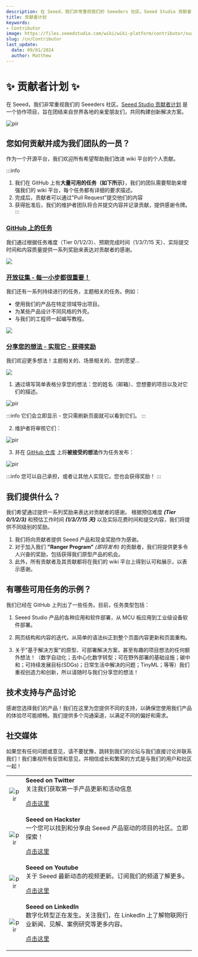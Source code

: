 ```yaml
---
description: 在 Seeed，我们非常重视我们的 Seeeders 社区。Seeed Studio 贡献者计划是一个协作项目，旨在团结来自世界各地的亲爱朋友们，共同构建创新解决方案。
title: 贡献者计划
keywords:
- Contributor
image: https://files.seeedstudio.com/wiki/wiki-platform/contributor/xuanchuan.jpg
slug: /cn/Contributor
last_update:
  date: 09/01/2024
  author: Matthew
---
```


# ✨ 贡献者计划 ✨ 

在 Seeed，我们非常重视我们的 Seeeders 社区。[Seeed Studio 贡献者计划](/contributors) 是一个协作项目，旨在团结来自世界各地的亲爱朋友们，共同构建创新解决方案。

<p style={{textAlign: 'center'}}><img src="http://files.seeedstudio.com/wiki/wiki-platform/contributor/contributors.png" alt="pir" width={800} height="auto" /></p>


## 您如何贡献并成为我们团队的一员？

作为一个开源平台，我们欢迎所有希望帮助我们改进 wiki 平台的个人贡献。

:::info
1. 我们在 GitHub 上有**大量可用的任务（如下所示）**，我们的团队需要帮助来增强我们的 wiki 平台，每个任务都有详细的要求描述。
2. 完成后，贡献者可以通过"Pull Request"提交他们的内容
3. 获得批准后，我们的维护者团队将合并提交内容并记录贡献，提供感谢令牌。
:::

### [GitHub 上的任务](https://github.com/orgs/Seeed-Studio/projects/6)

我们通过根据任务难度（Tier 0/1/2/3）、预期完成时间（1/3/7/15 天）、实际提交时间和内容质量提供一系列奖励来表达对贡献者的感谢。

![](http://files.seeedstudio.com/wiki/wiki-platform/contributor/github_assignment_2.png)

### [开放征集 - 每一小步都很重要！](https://wiki.seeedstudio.com/contributors/)

我们还有一系列持续进行的任务，主题相关的任务。例如：

- 使用我们的产品在特定领域导出项目。
- 为某些产品设计不同风格的外壳。
- 与我们的工程师一起编写教程。

![](http://files.seeedstudio.com/wiki/wiki-platform/contributor/open_call.png)

### [分享您的想法 - 实现它 - 获得奖励](https://wiki.seeedstudio.com/contributors/)

我们欢迎更多想法！主题相关的、场景相关的、您的愿望...

![](http://files.seeedstudio.com/wiki/wiki-platform/contributor/submit.png)

1. 通过填写简单表格分享您的想法：您的姓名（邮箱）、您想要的项目以及对它们的描述。

<p style={{textAlign: 'center'}}><img src="http://files.seeedstudio.com/wiki/wiki-platform/contributor/wish.png" alt="pir" width={400} height="auto" /></p>

:::info
它们会立即显示 - 您只需刷新页面就可以看到它们。
:::

2. 维护者将审核它们：

<p style={{textAlign: 'center'}}><img src="http://files.seeedstudio.com/wiki/wiki-platform/contributor/submit_2.png" alt="pir" width={1000} height="auto" /></p>

3. 并在 [GitHub 仓库](https://github.com/orgs/Seeed-Studio/projects/6/views/1) 上将**被接受的想法**作为任务发布：

<p style={{textAlign: 'center'}}><img src="http://files.seeedstudio.com/wiki/wiki-platform/contributor/submit_3.png" alt="pir" width={400} height="auto" /></p>

:::info
您可以自己承担，或者让其他人实现它。您也会获得奖励！
:::

## 我们提供什么？

我们希望通过提供一系列奖励来表达对贡献者的感谢。
根据预估难度 ***(Tier 0/1/2/3)*** 和预估工作时间 ***(1/3/7/15 天)*** 以及实际花费时间和提交内容，我们将提供不同级别的奖励。

1. 我们将向贡献者提供 Seeed 产品和现金奖励作为感谢。
2. 对于加入我们 **"Ranger Program"** *(即将发布)* 的贡献者，我们将提供更多令人兴奋的奖励，包括获得我们原型产品的机会。
3. 此外，所有贡献者及其贡献都将在我们的 wiki 平台上得到认可和展示，以表示感谢。

## 有哪些可用任务的示例？

我们已经在 GitHub 上列出了一些任务。目前，任务类型包括：

1. Seeed Studio 产品的各种应用和软件部署，从 MCU 板应用到工业级设备软件部署。

2. 网页结构和内容的迭代，从简单的语法纠正到整个页面内容更新和页面重构。

3. 关于"基于解决方案"的原型、可部署解决方案，甚至有趣的项目想法的任何额外想法！（数字自动化；去中心化数字转型；可在野外部署的基础设施；碳中和；可持续发展目标(SDGs)；日常生活中解决的问题；TinyML；等等）我们重视创造力和创新，所以请随时与我们分享您的想法！

## 技术支持与产品讨论

感谢您选择我们的产品！我们在这里为您提供不同的支持，以确保您使用我们产品的体验尽可能顺畅。我们提供多个沟通渠道，以满足不同的偏好和需求。

<div class="button_tech_support_container">
<a href="https://forum.seeedstudio.com/" class="button_forum"></a> 
<a href="https://www.seeedstudio.com/contacts" class="button_email"></a>
</div>

<div class="button_tech_support_container">
<a href="https://discord.gg/eWkprNDMU7" class="button_discord"></a> 
<a href="https://github.com/Seeed-Studio/wiki-documents/discussions/69" class="button_discussion"></a>
</div>

## 社交媒体

如果您有任何问题或意见，请不要犹豫，跳转到我们的论坛与我们直接讨论并联系我们！我们重视所有反馈和意见，并相信成长和繁荣的方式是与我们的用户和社区一起！

<table align="center">
  <tbody>
    <tr>
      <td align="center"><p style={{textAlign: 'center'}}><img src="https://files.seeedstudio.com/wiki/IndexWiki/Twitter1.png" alt="pir" width={60} height="auto" /></p></td>
      <td align="left"><strong>Seeed on Twitter</strong><br />关注我们获取第一手产品更新和活动信息<p><a href="https://twitter.com/seeedstudio" target="_blank">点击这里</a></p></td>
    </tr>
    <tr>
      <td align="center"><p style={{textAlign: 'center'}}><img src="https://files.seeedstudio.com/wiki/IndexWiki/hackster1.png" alt="pir" width={200} height="auto" /></p></td>
      <td align="left"><strong>Seeed on Hackster</strong><br />一个您可以找到和分享由 Seeed 产品驱动的项目的社区。立即探索！<p><a href="https://www.hackster.io/seeed" target="_blank">点击这里</a></p></td>
    </tr>
    <tr>
      <td align="center"><p style={{textAlign: 'center'}}><img src="https://files.seeedstudio.com/wiki/IndexWiki/YouTube.png" alt="pir" width={300} height="auto" /></p></td>
      <td align="left"><strong>Seeed on Youtube</strong><br />关于 Seeed 最新动态的视频更新。订阅我们的频道了解更多。<p><a href="http://www.youtube.com/c/SeeedStudioSZ" target="_blank">点击这里</a></p></td>
    </tr>
    <tr>
      <td align="center"><p style={{textAlign: 'center'}}><img src="https://files.seeedstudio.com/wiki/IndexWiki/LinkedIn_Logo.png" alt="pir" width={300} height="auto" /></p></td>
      <td align="left"><strong>Seeed on LinkedIn</strong><br />数字化转型正在发生。关注我们，在 LinkedIn 上了解物联网行业新闻、见解、案例研究等更多内容。<p><a href="https://www.linkedin.com/company/seeedstudio" target="_blank">点击这里</a></p></td>
    </tr>
  </tbody>
</table>